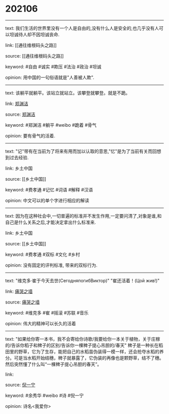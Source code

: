 # 202106

---

text: 我们生活的世界里没有一个人是自由的,没有什么人是安全的,也几乎没有人可以坦诚待人却不因坦诚丧命.

link: [[通往维根码头之路]]

source: [[通往维根码头之路]]

keyword: #自由 #诚实 #欺压 #法治 #政治 #坦诚

opinion: 用中国的一句俗语就是"人善被人欺".

---

text: 该躺平就躺平。该站立就站立。该攀登就攀登。就是不跪。

link: [郑渊洁](https://weibo.com/1195031270/KhFrjAeaU?from=page_1035051195031270_profile&type=comment)

source: [郑渊洁](https://weibo.com/1195031270/KhFrjAeaU?from=page_1035051195031270_profile&type=comment)

keyword: #郑渊洁 #躺平 #weibo #跪着 #骨气

opinion: 要有骨气的活着.

---

text: "记"带有在当前为了将来有用而加以认取的意思,"忆"是为了当前有关而回想到过去经验.

link: 乡土中国

source: [[乡土中国]]

keyword: #费孝通 #记忆 #词语 #解释 #汉语

opinion: 中文可以的单个字进行相应的解读

---

text: 因为在这种社会中,一切普遍的标准并不发生作用,一定要问清了,对象是谁,和自己是什么关系之后,才能决定拿出什么标准来.

link: 乡土中国

source: [[乡土中国]]

keyword: #费孝通 #双标 #文化 #乡村

opinion: 没有固定的评判标准, 带来的双标行为.

---

text: "维克多·崔于今天去世\(СегодняпогибВиктор\)" "崔还活着！\(Цой жив!\)"

link: [痛哭之墙](https://zh.wikipedia.org/wiki/%E7%97%9B%E5%93%AD%E4%B9%8B%E5%A2%99)

source: [痛哭之墙](https://zh.wikipedia.org/wiki/%E7%97%9B%E5%93%AD%E4%B9%8B%E5%A2%99)

keyword: #维克多 #崔 #摇滚 #苏联 #音乐

opinion: 伟大的精神可以长久的活着

---

text: "如果给你寄一本书，我不会寄给你诗歌/我要给你一本关于植物，关于庄稼的/告诉你稻子和稗子的区别/告诉你一棵稗子提心吊胆的/春天" 稗子是一种长在稻田里的野草，它为了生存，能把自己的水稻苗伪装得一模一样，还会抢夺水稻的养分。可是当水稻开始结穗，稗子就暴露了，它伪装的再像也是颗野草，结不了穗。 然后突然懂了什么叫“一棵稗子提心吊胆的春天”。

link:

source: [倪一宁](https://weibo.com/2371558822/Kjc6QtFRH?type=comment)

keyword: #余秀华 #weibo #诗 #倪一宁

opinion: 诗名<我爱你\>
